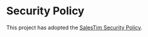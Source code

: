 # Security Policy

This project has adopted the [SalesTim Security Policy](https://developers.salestim.com/platform/securitypolicy).
